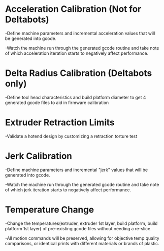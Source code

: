 

Acceleration Calibration (Not for Deltabots)
============================================
-Define machine parameters and incremental acceleration values that will be generated into gcode.

-Watch the machine run through the generated gcode routine and take note of which acceleration iteration starts to negatively affect performance.


Delta Radius Calibration (Deltabots only)
=========================================
-Define tool head characteristics and build platform diameter to get 4 generated gcode files to aid in firmware calibration


Extruder Retraction Limits
==========================
-Validate a hotend design by customizing a retraction torture test


Jerk Calibration
================
-Define machine parameters and incremental "jerk" values that will be generated into gcode.

-Watch the machine run through the generated gcode routine and take note of which jerk iteration starts to negatively affect performance.


Temperature Change
==================
-Change the temperatures(extruder, extruder 1st layer, build platform, build platform 1st layer) of pre-existing gcode files without needing a re-slice.

-All motion commands will be preserved, allowing for objective temp quality comparisons, or identical prints with different materials or brands of plastic.
